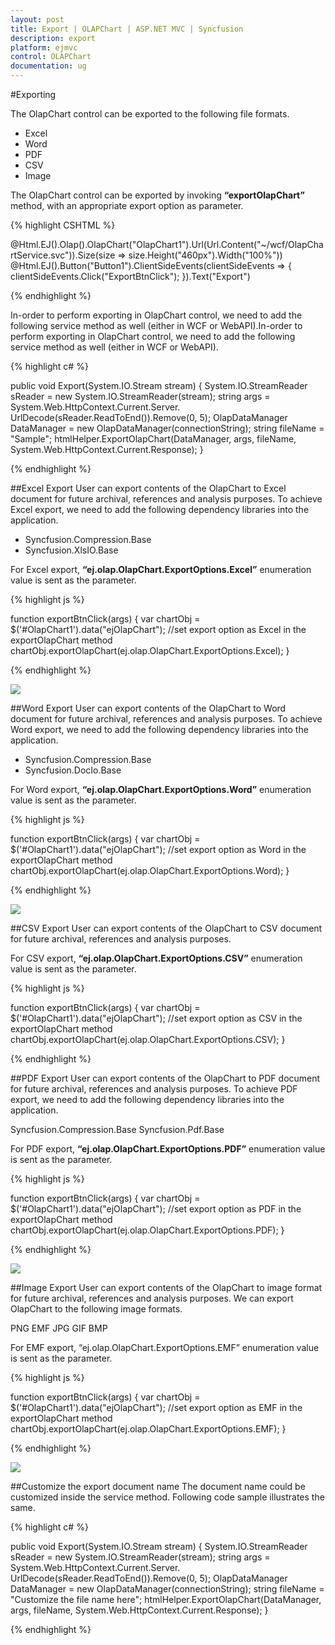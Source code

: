 ```yaml
---
layout: post
title: Export | OLAPChart | ASP.NET MVC | Syncfusion
description: export
platform: ejmvc
control: OLAPChart
documentation: ug
---
```


#Exporting

The OlapChart control can be exported to the following file formats.

* Excel
* Word
* PDF
* CSV
* Image

The OlapChart control can be exported by invoking **“exportOlapChart”** method, with an appropriate export option as parameter.

{% highlight CSHTML %}

@Html.EJ().Olap().OlapChart("OlapChart1").Url(Url.Content("~/wcf/OlapChartService.svc")).Size(size => size.Height("460px").Width("100%"))
@Html.EJ().Button("Button1").ClientSideEvents(clientSideEvents => { clientSideEvents.Click("ExportBtnClick"); }).Text("Export")
<script type="text/javascript">
     function ExportBtnClick(args) {
         var chartObj = $('#OlapChart1').data("ejOlapChart");
         chartObj.exportOlapChart(ej.olap.OlapChart.ExportOptions.Excel);
     }
</script>                                       

{% endhighlight %}

In-order to perform exporting in OlapChart control, we need to add the following service method as well (either in WCF or WebAPI).In-order to perform exporting in OlapChart control, we need to add the following service method as well (either in WCF or WebAPI).

{% highlight c# %}

public void Export(System.IO.Stream stream)
{
   System.IO.StreamReader sReader = new System.IO.StreamReader(stream);
   string args =   System.Web.HttpContext.Current.Server.
   UrlDecode(sReader.ReadToEnd()).Remove(0, 5);
   OlapDataManager DataManager = new OlapDataManager(connectionString);
   string fileName = "Sample";
   htmlHelper.ExportOlapChart(DataManager, args, fileName,
   System.Web.HttpContext.Current.Response);
}

{% endhighlight %}

##Excel Export
User can export contents of the OlapChart to Excel document for future archival, references and analysis purposes. To achieve Excel export, we need to add the following dependency libraries into the application.

* Syncfusion.Compression.Base
* Syncfusion.XlsIO.Base

For Excel export, **“ej.olap.OlapChart.ExportOptions.Excel”** enumeration value is sent as the parameter.

{% highlight js %}

function exportBtnClick(args) {
   var chartObj = $('#OlapChart1').data("ejOlapChart");
   //set export option as Excel in the exportOlapChart method
   chartObj.exportOlapChart(ej.olap.OlapChart.ExportOptions.Excel);
}

{% endhighlight %}  

![](Export_images/Export_img1.png)

##Word Export
User can export contents of the OlapChart to Word document for future archival, references and analysis purposes. To achieve Word export, we need to add the following dependency libraries into the application.

* Syncfusion.Compression.Base
* Syncfusion.DocIo.Base

For Word export, **“ej.olap.OlapChart.ExportOptions.Word”** enumeration value is sent as the parameter.

{% highlight js %}

function exportBtnClick(args) {
   var chartObj = $('#OlapChart1').data("ejOlapChart");
   //set export option as Word in the exportOlapChart method
   chartObj.exportOlapChart(ej.olap.OlapChart.ExportOptions.Word);
}

{% endhighlight %}

![](Export_images/Export_img2.png)

##CSV Export
User can export contents of the OlapChart to CSV document for future archival, references and analysis purposes.

For CSV export, **“ej.olap.OlapChart.ExportOptions.CSV”** enumeration value is sent as the parameter.

{% highlight js %}

function exportBtnClick(args) {
   var chartObj = $('#OlapChart1').data("ejOlapChart");
   //set export option as CSV in the exportOlapChart method
   chartObj.exportOlapChart(ej.olap.OlapChart.ExportOptions.CSV);
}

{% endhighlight %}

##PDF Export
User can export contents of the OlapChart to PDF document for future archival, references and analysis purposes. To achieve PDF export, we need to add the following dependency libraries into the application.

Syncfusion.Compression.Base
Syncfusion.Pdf.Base

For PDF export, **“ej.olap.OlapChart.ExportOptions.PDF”** enumeration value is sent as the parameter.

{% highlight js %}

function exportBtnClick(args) {
   var chartObj = $('#OlapChart1').data("ejOlapChart");
   //set export option as PDF in the exportOlapChart method
   chartObj.exportOlapChart(ej.olap.OlapChart.ExportOptions.PDF);
}

{% endhighlight %} 

![](Export_images/Export_img3.png)

##Image Export
User can export contents of the OlapChart to image format for future archival, references and analysis purposes. We can export OlapChart to the following image formats.

PNG
EMF
JPG
GIF
BMP

For EMF export, “ej.olap.OlapChart.ExportOptions.EMF” enumeration value is sent as the parameter.

{% highlight js %}

function exportBtnClick(args) {
   var chartObj = $('#OlapChart1').data("ejOlapChart");
   //set export option as EMF in the exportOlapChart method
   chartObj.exportOlapChart(ej.olap.OlapChart.ExportOptions.EMF);
}


{% endhighlight %}  

![](Export_images/Export_img4.png)

##Customize the export document name
The document name could be customized inside the service method. Following code sample illustrates the same.

{% highlight c# %}

public void Export(System.IO.Stream stream)
{
   System.IO.StreamReader sReader = new System.IO.StreamReader(stream);
   string args =   System.Web.HttpContext.Current.Server.
   UrlDecode(sReader.ReadToEnd()).Remove(0, 5);
   OlapDataManager DataManager = new OlapDataManager(connectionString);
   string fileName = "Customize the file name here";
   htmlHelper.ExportOlapChart(DataManager, args, fileName,
   System.Web.HttpContext.Current.Response);
}

{% endhighlight %}